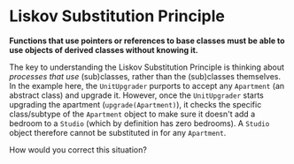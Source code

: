# Liskov Substitution Principle

**Functions that use pointers or references to base classes must be able to use objects of derived classes without knowing it.**

The key to understanding the Liskov Substitution Principle is thinking about _processes that use_ (sub)classes, rather than the (sub)classes themselves. In the example here, the `UnitUpgrader` purports to accept any `Apartment` (an abstract class) and upgrade it. However, once the `UnitUpgrader` starts upgrading the apartment (`upgrade(Apartment)`), it checks the specific class/subtype of the `Apartment` object to make sure it doesn't add a bedroom to a `Studio` (which by definition has zero bedrooms). A `Studio` object therefore cannot be substituted in for any `Apartment`.

How would you correct this situation?
